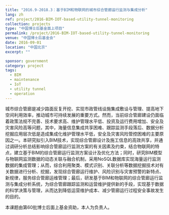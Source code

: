 ```yaml
---
title: "2016.9-2018.3：基于BIM和物联网的城市综合管廊运行监测与集成分析"
lang: zh
ref: project/2016-BIM-IOT-based-utility-tunnel-monitoring
collection: projects
type: "中国博士后基金面上项目"
permalink: /project/2016-BIM-IOT-based-utility-tunnel-monitoring
venue: "中国博士后基金会"
date: 2016-09-01
location: "中国北京"
excerpt: ""

sponsor: government
category: project
tags: 
  - BIM
  - maintenance
  - IoT
  - utility tunnel
  - operation
---
```


城市综合管廊是减少路面反复开挖、实现市政管线设施集成敷设与管理、提高地下空间利用效率，推动城市可持续发展的重要方式。然而，当前综合管廊建设仍面临着政策法规不完善、技术要求高、维护管理水平低、投资及运行费用增加、安全及灾害风险高等问题，其中，海量信息集成共享困难、跟踪监测手段落后、数据分析挖掘应用层次低是造成集成化维护管理水平低，安全及灾害风险管控困难的主要原因之一。本研究拟引入BIM技术，实现综合管廊设计及施工信息的高效共享，并通过调研分析总结影响综合管廊运行监测方案的有关因素及约束，结合物联网的特点，建立基于BIM的综合管廊运行监测方案设计及优化方法；同时，研究BIM模型与物联网监测数据的动态关联与融合机制，采用NoSQL数据库实现海量运行监测数据的集成管理；从而，综合利用聚类、模式识别、关联分析等数据挖掘技术对有关数据进行分析、挖掘，发现综合管廊运行维护、风险识别与灾害预警的新特点、新规律，服务综合管廊运维管理；最后，研发基于BIM和物联网的综合管廊运行监测与集成分析系统，为综合管廊跟踪监测和运营维护提供新的手段，实现基于数据的科学决策与管理，从而达到降低运营维护成本、减少管廊运行过程安全事故发生的目的。

本课题由第60批博士后面上基金资助，本人为负责人。